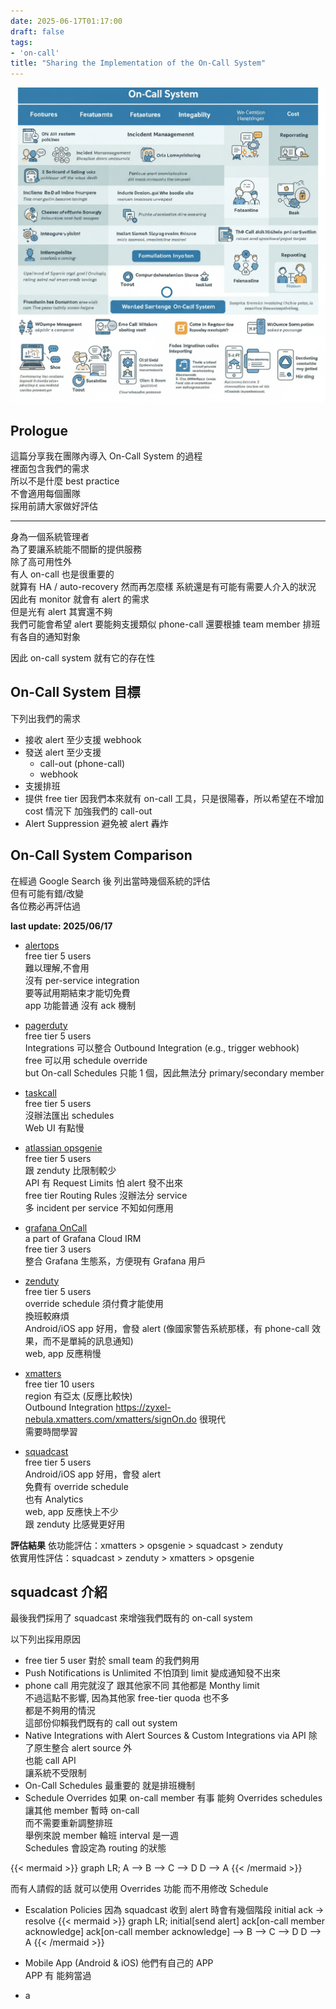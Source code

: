 ```yaml
---
date: 2025-06-17T01:17:00
draft: false
tags:
- 'on-call'
title: "Sharing the Implementation of the On-Call System"
---
```

![On-Call System Implementation Banner](images/banner.png)

<!--more-->

## Prologue
這篇分享我在團隊內導入 On-Call System 的過程  
裡面包含我們的需求  
所以不是什麼 best practice  
不會適用每個團隊  
採用前請大家做好評估

----

身為一個系統管理者  
為了要讓系統能不間斷的提供服務  
除了高可用性外  
有人 on-call 也是很重要的  
就算有 HA / auto-recovery
然而再怎麼樣
系統還是有可能有需要人介入的狀況  
因此有 monitor 就會有 alert 的需求  
但是光有 alert 其實還不夠  
我們可能會希望 alert 要能夠支援類似 phone-call
還要根據 team member 排班有各自的通知對象

因此 on-call system 就有它的存在性

## On-Call System 目標
下列出我們的需求  


- 接收 alert
  至少支援 webhook
- 發送 alert
  至少支援 
    - call-out (phone-call)
    - webhook
- 支援排班
- 提供 free tier
  因我們本來就有 on-call 工具，只是很陽春，所以希望在不增加 cost 情況下
  加強我們的 call-out
- Alert Suppression
  避免被 alert 轟炸 

## On-Call System Comparison

在經過 Google Search 後
列出當時幾個系統的評估  
但有可能有錯/改變  
各位務必再評估過  

**last update: 2025/06/17**

* [alertops](https://alertops.com)  
free tier 5 users  
難以理解,不會用    
沒有 per-service integration  
要等試用期結束才能切免費  
app 功能普通 沒有 ack 機制  

* [pagerduty](https://www.pagerduty.com)  
free tier 5 users  
Integrations 可以整合 Outbound Integration (e.g., trigger webhook)  
free 可以用 schedule override  
but On-call Schedules 只能 1 個，因此無法分 primary/secondary member  

* [taskcall](https://taskcallapp.com/pricing)  
free tier 5 users  
沒辦法匯出 schedules  
Web UI 有點慢  

* [atlassian opsgenie](https://www.atlassian.com/software/opsgenie/pricing)  
free tier 5 users  
跟 zenduty 比限制較少   
API 有 Request Limits 怕 alert 發不出來   
free tier Routing Rules 沒辦法分 service   
多 incident per service 不知如何應用  

* [grafana OnCall](https://grafana.com/products/cloud/oncall/)  
a part of Grafana Cloud IRM  
free tier 3 users  
整合 Grafana 生態系，方便現有 Grafana 用戶  

* [zenduty](https://zenduty.com)  
free tier 5 users  
override schedule 須付費才能使用  
換班較麻煩  
Android/iOS app 好用，會發 alert (像國家警告系統那樣，有 phone-call 效果，而不是單純的訊息通知)  
web, app 反應稍慢  

* [xmatters](https://www.xmatters.com)   
free tier 10 users  
region 有亞太 (反應比較快)  
Outbound Integration https://zyxel-nebula.xmatters.com/xmatters/signOn.do 很現代  
需要時間學習  

* [squadcast](https://www.squadcast.com)  
free tier 5 users  
Android/iOS app 好用，會發 alert  
免費有 override schedule  
也有 Analytics  
web, app 反應快上不少  
跟 zenduty 比感覺更好用  


**評估結果**
依功能評估：xmatters > opsgenie > squadcast > zenduty  
依實用性評估：squadcast > zenduty > xmatters > opsgenie  

## squadcast 介紹  

最後我們採用了 squadcast 來增強我們既有的 on-call system  


以下列出採用原因  
- free tier 5 user 
  對於 small team 的我們夠用
- Push Notifications is Unlimited 
  不怕頂到 limit 變成通知發不出來  
- phone call 用完就沒了
  跟其他家不同 其他都是 Monthy limit  
  不過這點不影響, 因為其他家 free-tier quoda 也不多  
  都是不夠用的情況  
  這部份仰賴我們既有的 call out system
- Native Integrations with Alert Sources & Custom Integrations via API
  除了原生整合 alert source 外  
  也能 call API  
  讓系統不受限制
- On-Call Schedules
  最重要的  就是排班機制  
- Schedule Overrides
  如果 on-call member 有事 能夠 Overrides schedules 讓其他 member 暫時 on-call  
  而不需要重新調整排班  
  舉例來說 member 輪班 interval 是一週  
  Schedules 會設定為 routing 的狀態  
  
{{< mermaid >}}
graph LR;
    A --> B --> C --> D
    D --> A
{{< /mermaid >}}

  而有人請假的話 就可以使用 Overrides 功能
  而不用修改 Schedule

- Escalation Policies
  因為 squadcast 收到 alert 時會有幾個階段 initial ack -> resolve 
{{< mermaid >}}
graph LR;
    initial[send alert]
    ack[on-call member acknowledge]
    ack[on-call member acknowledge]
     --> B --> C --> D
    D --> A
{{< /mermaid >}}


- Mobile App (Android & iOS)
  他們有自己的 APP  
  APP 有
  能夠當過
- a